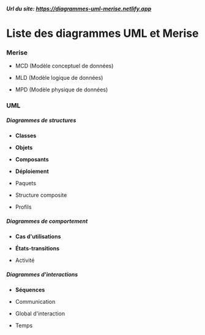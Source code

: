 ##### Url du site: https://diagrammes-uml-merise.netlify.app

# Liste des diagrammes UML et Merise

### Merise

- MCD (Modèle conceptuel de données)

- MLD (Modèle logique de données)

- MPD (Modèle physique de données)

### UML

##### Diagrammes de structures

- **Classes**

- **Objets**

- **Composants**

- **Déploiement**

- Paquets

- Structure composite

- Profils

##### Diagrammes de comportement

- **Cas d'utilisations**

- **États-transitions**

- Activité

##### Diagrammes d'interactions

- **Séquences**

- Communication

- Global d'interaction

- Temps
